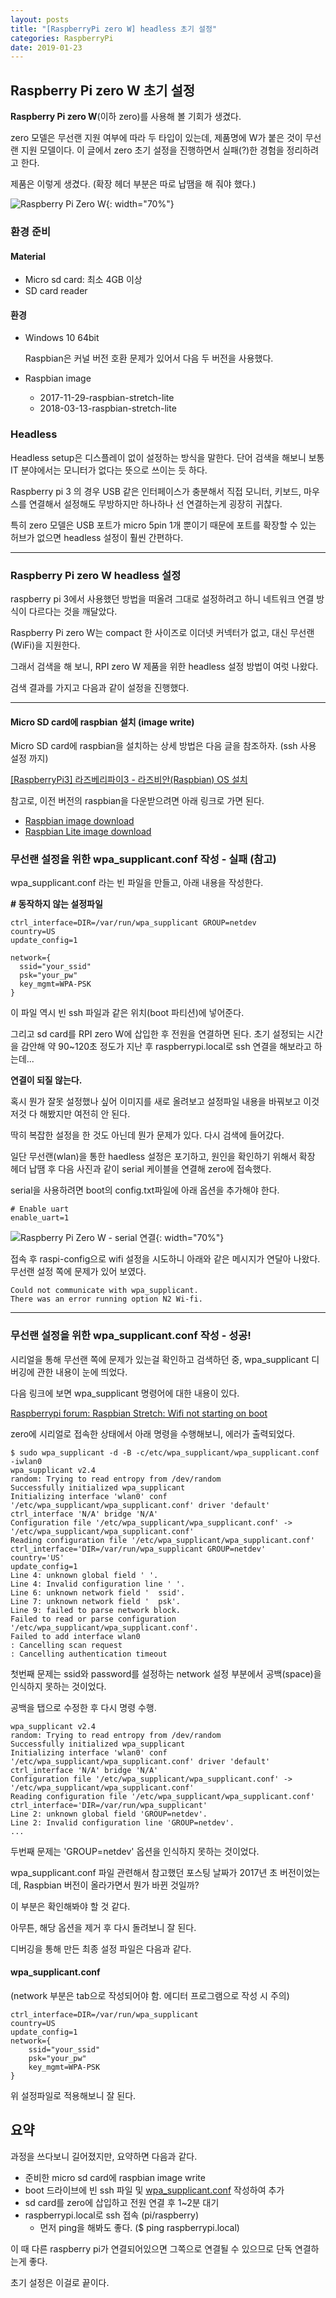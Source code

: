 ```yaml
---
layout: posts
title: "[RaspberryPi zero W] headless 초기 설정"
categories: RaspberryPi
date: 2019-01-23
---
```


## Raspberry Pi zero W 초기 설정

**Raspberry Pi zero W**(이하 zero)를 사용해 볼 기회가 생겼다.

zero 모델은 무선랜 지원 여부에 따라 두 타입이 있는데, 제품명에 W가 붙은 것이 무선랜 지원 모델이다. 이 글에서 zero 초기 설정을 진행하면서 실패(?)한 경험을 정리하려고 한다.

제품은 이렇게 생겼다. (확장 헤더 부분은 따로 납땜을 해 줘야 했다.)

![Raspberry Pi Zero W](/files/rpizerow_board.jpg){: width="70%"}

### 환경 준비

#### Material

- Micro sd card: 최소 4GB 이상
- SD card reader

#### 환경

- Windows 10 64bit

  Raspbian은 커널 버전 호환 문제가 있어서 다음 두 버전을 사용했다.

- Raspbian image
  - 2017-11-29-raspbian-stretch-lite
  - 2018-03-13-raspbian-stretch-lite

### Headless

Headless setup은 디스플레이 없이 설정하는 방식을 말한다. 단어 검색을 해보니 보통 IT 분야에서는 모니터가 없다는 뜻으로 쓰이는 듯 하다.

Raspberry pi 3 의 경우 USB 같은 인터페이스가 충분해서 직접 모니터, 키보드, 마우스를 연결해서 설정해도 무방하지만 하나하나 선 연결하는게 굉장히 귀찮다.

특히 zero 모델은 USB 포트가 micro 5pin 1개 뿐이기 때문에 포트를 확장할 수 있는 허브가 없으면 headless 설정이 훨씬 간편하다.

---

### Raspberry Pi zero W headless 설정

raspberry pi 3에서 사용했던 방법을 떠올려 그대로 설정하려고 하니 네트워크 연결 방식이 다르다는 것을 깨달았다.

Raspberry Pi zero W는 compact 한 사이즈로 이더넷 커넥터가 없고, 대신 무선랜(WiFi)을 지원한다.

그래서 검색을 해 보니, RPI zero W 제품을 위한 headless 설정 방법이 여럿 나왔다.

검색 결과를 가지고 다음과 같이 설정을 진행했다.

---

#### Micro SD card에 raspbian 설치 (image write)

Micro SD card에 raspbian을 설치하는 상세 방법은 다음 글을 참조하자. (ssh 사용 설정 까지)

[[RaspberryPi3] 라즈베리파이3 - 라즈비안(Raspbian) OS 설치](https://inmile.tistory.com/6?category=793890)

참고로, 이전 버전의 raspbian을 다운받으려면 아래 링크로 가면 된다.

- [Raspbian image download](http://downloads.raspberrypi.org/raspbian/images/)
- [Raspbian Lite image download](http://ftp.jaist.ac.jp/pub/raspberrypi/raspbian_lite/images/)

### 무선랜 설정을 위한 wpa_supplicant.conf 작성 - 실패 (참고)

wpa_supplicant.conf 라는 빈 파일을 만들고, 아래 내용을 작성한다.

**# 동작하지 않는 설정파일**

```
ctrl_interface=DIR=/var/run/wpa_supplicant GROUP=netdev
country=US
update_config=1

network={
  ssid="your_ssid"
  psk="your_pw"
  key_mgmt=WPA-PSK
}
```

이 파일 역시 빈 ssh 파일과 같은 위치(boot 파티션)에 넣어준다.

그리고 sd card를 RPI zero W에 삽입한 후 전원을 연결하면 된다.
초기 설정되는 시간을 감안해 약 90~120초 정도가 지난 후 raspberrypi.local로 ssh 연결을 해보라고 하는데...

**연결이 되질 않는다.**

혹시 뭔가 잘못 설정했나 싶어 이미지를 새로 올려보고 설정파일 내용을 바꿔보고 이것저것 다 해봤지만 여전히 안 된다.

딱히 복잡한 설정을 한 것도 아닌데 뭔가 문제가 있다. 다시 검색에 들어갔다.

일단 무선랜(wlan)을 통한 haedless 설정은 포기하고, 원인을 확인하기 위해서 확장 헤더 납땜 후 다음 사진과 같이 serial 케이블을 연결해 zero에 접속했다.

serial을 사용하려면 boot의 config.txt파일에 아래 옵션을 추가해야 한다.

```
# Enable uart
enable_uart=1
```

![Raspberry Pi Zero W - serial 연결](/files/rpizerow_serial.jpg){: width="70%"}

접속 후 raspi-config으로 wifi 설정을 시도하니 아래와 같은 메시지가 연달아 나왔다. 무선랜 설정 쪽에 문제가 있어 보였다.

```
Could not communicate with wpa_supplicant.
There was an error running option N2 Wi-fi.
```

---

### 무선랜 설정을 위한 wpa_supplicant.conf 작성 - 성공!

시리얼을 통해 무선랜 쪽에 문제가 있는걸 확인하고 검색하던 중, wpa_supplicant 디버깅에 관한 내용이 눈에 띄었다.

다음 링크에 보면 wpa_supplicant 명령어에 대한 내용이 있다.

[Raspberrypi forum: Raspbian Stretch: Wifi not starting on boot](https://www.raspberrypi.org/forums/viewtopic.php?t=191061&start=25)

zero에 시리얼로 접속한 상태에서 아래 명령을 수행해보니, 에러가 출력되었다.

```
$ sudo wpa_supplicant -d -B -c/etc/wpa_supplicant/wpa_supplicant.conf -iwlan0
wpa_supplicant v2.4
random: Trying to read entropy from /dev/random
Successfully initialized wpa_supplicant
Initializing interface 'wlan0' conf '/etc/wpa_supplicant/wpa_supplicant.conf' driver 'default' ctrl_interface 'N/A' bridge 'N/A'
Configuration file '/etc/wpa_supplicant/wpa_supplicant.conf' -> '/etc/wpa_supplicant/wpa_supplicant.conf'
Reading configuration file '/etc/wpa_supplicant/wpa_supplicant.conf'
ctrl_interface='DIR=/var/run/wpa_supplicant GROUP=netdev'
country='US'
update_config=1
Line 4: unknown global field ' '.
Line 4: Invalid configuration line ' '.
Line 6: unknown network field '  ssid'.
Line 7: unknown network field '  psk'.
Line 9: failed to parse network block.
Failed to read or parse configuration '/etc/wpa_supplicant/wpa_supplicant.conf'.
Failed to add interface wlan0
: Cancelling scan request
: Cancelling authentication timeout
```

첫번째 문제는 ssid와 password를 설정하는 network 설정 부분에서 공백(space)을 인식하지 못하는 것이었다.

공백을 탭으로 수정한 후 다시 명령 수행.

```
wpa_supplicant v2.4
random: Trying to read entropy from /dev/random
Successfully initialized wpa_supplicant
Initializing interface 'wlan0' conf '/etc/wpa_supplicant/wpa_supplicant.conf' driver 'default' ctrl_interface 'N/A' bridge 'N/A'
Configuration file '/etc/wpa_supplicant/wpa_supplicant.conf' -> '/etc/wpa_supplicant/wpa_supplicant.conf'
Reading configuration file '/etc/wpa_supplicant/wpa_supplicant.conf'
ctrl_interface='DIR=/var/run/wpa_supplicant'
Line 2: unknown global field 'GROUP=netdev'.
Line 2: Invalid configuration line 'GROUP=netdev'.
...
```

두번째 문제는 'GROUP=netdev' 옵션을 인식하지 못하는 것이었다.

wpa_supplicant.conf 파일 관련해서 참고했던 포스팅 날짜가 2017년 초 버전이었는데, Raspbian 버전이 올라가면서 뭔가 바뀐 것일까?

이 부분은 확인해봐야 할 것 같다.

아무튼, 해당 옵션을 제거 후 다시 돌려보니 잘 된다.

디버깅을 통해 만든 최종 설정 파일은 다음과 같다.

#### wpa_supplicant.conf

(network 부분은 tab으로 작성되어야 함. 에디터 프로그램으로 작성 시 주의)

```
ctrl_interface=DIR=/var/run/wpa_supplicant
country=US
update_config=1
network={
    ssid="your_ssid"
    psk="your_pw"
    key_mgmt=WPA-PSK
}
```

위 설정파일로 적용해보니 잘 된다.

## 요약

과정을 쓰다보니 길어졌지만, 요약하면 다음과 같다.

- 준비한 micro sd card에 raspbian image write
- boot 드라이브에 빈 ssh 파일 및 [wpa_supplicant.conf](#wpa_supplicant.conf) 작성하여 추가
- sd card를 zero에 삽입하고 전원 연결 후 1~2분 대기
- raspberrypi.local로 ssh 접속 (pi/raspberry)
  - 먼저 ping을 해봐도 좋다. (\$ ping raspberrypi.local)

이 때 다른 raspberry pi가 연결되어있으면 그쪽으로 연결될 수 있으므로 단독 연결하는게 좋다.

초기 설정은 이걸로 끝이다.
